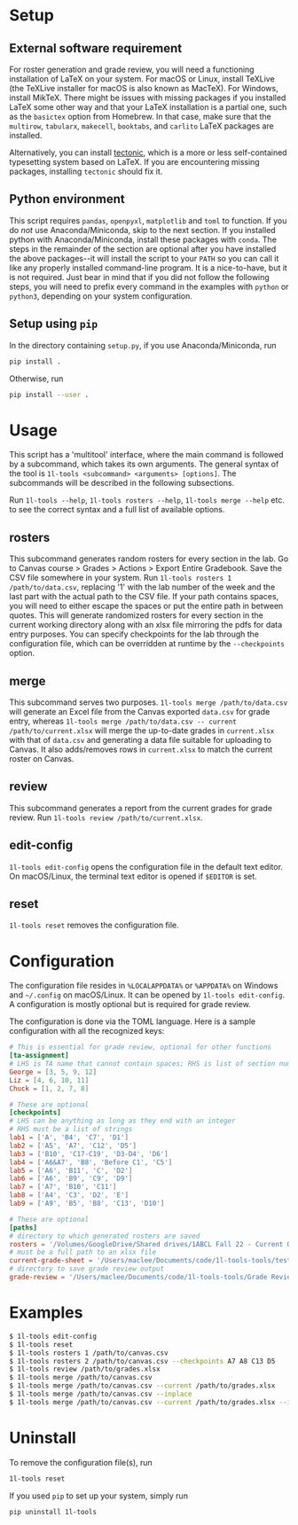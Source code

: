 # Setup

## External software requirement

For roster generation and grade review, you will need a functioning installation
of LaTeX on your system. For macOS or Linux, install TeXLive (the TeXLive
installer for macOS is also known as MacTeX). For Windows, install MikTeX. There
might be issues with missing packages if you installed LaTeX some other way and
that your LaTeX installation is a partial one, such as the `basictex` option
from Homebrew. In that case, make sure that the `multirow`, `tabularx`,
`makecell`, `booktabs`, and `carlito` LaTeX packages are installed.

Alternatively, you can install
[tectonic](https://tectonic-typesetting.github.io), which is a more or less
self-contained typesetting system based on LaTeX. If you are encountering
missing packages, installing `tectonic` should fix it.

## Python environment

This script requires `pandas`, `openpyxl`, `matplotlib` and `toml` to function.
If you do *not* use Anaconda/Miniconda, skip to the next section. If you
installed python with Anaconda/Miniconda, install these packages with `conda`.
The steps in the remainder of the section are optional after you have installed
the above packages--it will install the script to your `PATH` so you can call it
like any properly installed command-line program. It is a nice-to-have, but it
is not required. Just bear in mind that if you did not follow the following
steps, you will need to prefix every command in the examples with `python` or
`python3`, depending on your system configuration.

## Setup using `pip`

In the directory containing `setup.py`, if you use Anaconda/Miniconda, run
```sh
pip install .
```
Otherwise, run
```sh
pip install --user .
```

# Usage

This script has a 'multitool' interface, where the main command is followed by a
subcommand, which takes its own arguments. The general syntax of the tool is
`1l-tools <subcommand> <arguments> [options]`. The subcommands will be described
in the following subsections.

Run `1l-tools --help`, `1l-tools rosters --help`, `1l-tools merge --help` etc.
to see the correct syntax and a full list of available options.

## rosters
    
This subcommand generates random rosters for every section in the lab. Go to
Canvas course > Grades > Actions > Export Entire Gradebook. Save the CSV file
somewhere in your system. Run `1l-tools rosters 1 /path/to/data.csv`, replacing
'1' with the lab number of the week and the last part with the actual path to
the CSV file. If your path contains spaces, you will need to either escape the
spaces or put the entire path in between quotes. This will generate randomized
rosters for every section in the current working directory along with an xlsx
file mirroring the pdfs for data entry purposes. You can specify checkpoints for
the lab through the configuration file, which can be overridden at runtime by
the `--checkpoints` option.

## merge

This subcommand serves two purposes. `1l-tools merge /path/to/data.csv` will
generate an Excel file from the Canvas exported `data.csv` for grade entry,
whereas `1l-tools merge /path/to/data.csv -- current /path/to/current.xlsx` will
merge the up-to-date grades in `current.xlsx`  with that of `data.csv` and
generating a data file suitable for uploading to Canvas. It also adds/removes
rows in `current.xlsx` to match the current roster on Canvas.

## review

This subcommand generates a report from the current grades for grade review. Run
`1l-tools review /path/to/current.xlsx`.

## edit-config

`1l-tools edit-config` opens the configuration file in the default text editor.
On macOS/Linux, the terminal text editor is opened if `$EDITOR` is set.

## reset

`1l-tools reset` removes the configuration file.

# Configuration

The configuration file resides in `%LOCALAPPDATA%` or `%APPDATA%` on Windows and
`~/.config` on macOS/Linux. It can be opened by `1l-tools edit-config`. A
configuration is mostly optional but is required for grade review.

The configuration is done via the TOML language. Here is a sample configuration
with all the recognized keys:

```toml
# This is essential for grade review, optional for other functions
[ta-assignment]
# LHS is TA name that cannot contain spaces; RHS is list of section numbers
George = [3, 5, 9, 12]
Liz = [4, 6, 10, 11]
Chuck = [1, 2, 7, 8]

# These are optional
[checkpoints]
# LHS can be anything as long as they end with an integer
# RHS must be a list of strings
lab1 = ['A', 'B4', 'C7', 'D1']
lab2 = ['A5', 'A7', 'C12', 'D5']
lab3 = ['B10', 'C17-C19', 'D3-D4', 'D6']
lab4 = ['A6&A7', 'B8', 'Before C1', 'C5']
lab5 = ['A6', 'B11', 'C', 'D2']
lab6 = ['A6', 'B9', 'C9', 'D9']
lab7 = ['A7', 'B10', 'C11']
lab8 = ['A4', 'C3', 'D2', 'E']
lab9 = ['A9', 'B5', 'B8', 'C13', 'D10']

# These are optional
[paths]
# directory to which generated rosters are saved
rosters = '/Volumes/GoogleDrive/Shared drives/1ABCL Fall 22 - Current Quarter/Attendance/1CL'
# must be a full path to an xlsx file
current-grade-sheet = '/Users/maclee/Documents/code/1l-tools-tools/test.xlsx'
# directory to save grade review output
grade-review = '/Users/maclee/Documents/code/1l-tools-tools/Grade Review'
```

# Examples

```sh
$ 1l-tools edit-config
$ 1l-tools reset
$ 1l-tools rosters 1 /path/to/canvas.csv
$ 1l-tools rosters 2 /path/to/canvas.csv --checkpoints A7 A8 C13 D5
$ 1l-tools review /path/to/grades.xlsx
$ 1l-tools merge /path/to/canvas.csv
$ 1l-tools merge /path/to/canvas.csv --current /path/to/grades.xlsx
$ 1l-tools merge /path/to/canvas.csv --inplace
$ 1l-tools merge /path/to/canvas.csv --current /path/to/grades.xlsx --inplace
```

# Uninstall
To remove the configuration file(s), run
```sh
1l-tools reset
```
If you used `pip` to set up your system, simply run
```sh
pip uninstall 1l-tools
```
